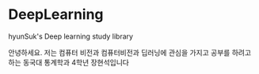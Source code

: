 # DeepLearning
hyunSuk's Deep learning study library

안녕하세요. 저는 컴퓨터 비전과 컴퓨터비전과 딥러닝에 관심을 가지고 공부를 하려고 하는 동국대 통계학과 4학년 장현석입니다
